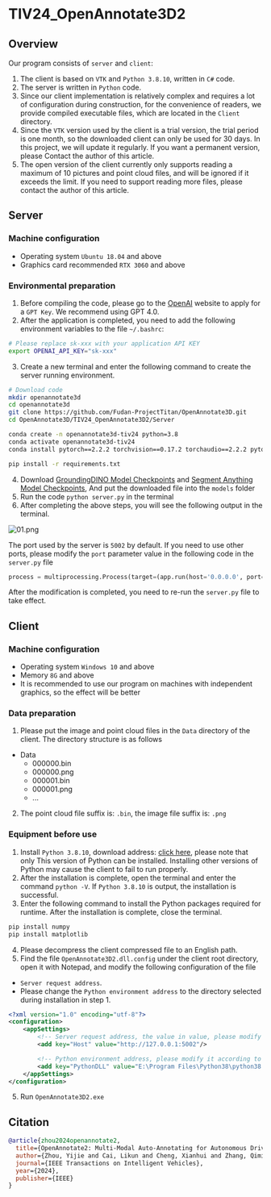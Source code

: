 # TIV24_OpenAnnotate3D2

## Overview
Our program consists of `server` and `client`:
1. The client is based on `VTK` and `Python 3.8.10`, written in `C#` code.
2. The server is written in `Python` code.
3. Since our client implementation is relatively complex and requires a lot of configuration during construction, for the convenience of readers, we provide compiled executable files, which are located in the `Client` directory.
4. Since the `VTK` version used by the client is a trial version, the trial period is one month, so the downloaded client can only be used for 30 days. In this project, we will update it regularly. If you want a permanent version, please Contact the author of this article.
5. The open version of the client currently only supports reading a maximum of 10 pictures and point cloud files, and will be ignored if it exceeds the limit. If you need to support reading more files, please contact the author of this article.

## Server

### Machine configuration

- Operating system `Ubuntu 18.04` and above
- Graphics card recommended `RTX 3060` and above

### Environmental preparation

1. Before compiling the code, please go to the [OpenAI](https://openai.com/) website to apply for a `GPT Key`. We recommend using GPT 4.0.
2. After the application is completed, you need to add the following environment variables to the file `~/.bashrc`:

```bash
# Please replace sk-xxx with your application API KEY
export OPENAI_API_KEY="sk-xxx"
``` 

3. Create a new terminal and enter the following command to create the server running environment.

```bash
# Download code
mkdir openannotate3d
cd openannotate3d
git clone https://github.com/Fudan-ProjectTitan/OpenAnnotate3D.git
cd OpenAnnotate3D/TIV24_OpenAnnotate3D2/Server

conda create -n openannotate3d-tiv24 python=3.8
conda activate openannotate3d-tiv24
conda install pytorch==2.2.2 torchvision==0.17.2 torchaudio==2.2.2 pytorch-cuda=11.8 -c pytorch -c nvidia

pip install -r requirements.txt
```

4. Download [GroundingDINO Model Checkpoints](https://github.com/IDEA-Research/GroundingDINO/releases/download/v0.1.0-alpha2/groundingdino_swinb_cogcoor.pth) and [Segment Anything Model Checkpoints](https://dl.fbaipublicfiles.com/segment_anything/sam_vit_h_4b8939.pth), And put the downloaded file into the `models` folder
5. Run the code `python server.py` in the terminal
6. After completing the above steps, you will see the following output in the terminal.

![01.png](assets/01.png)

The port used by the server is `5002` by default. If you need to use other ports, please modify the `port` parameter value in the following code in the `server.py` file

```python
process = multiprocessing.Process(target=(app.run(host='0.0.0.0', port=5002)))
```

After the modification is completed, you need to re-run the `server.py` file to take effect.

## Client

### Machine configuration

- Operating system `Windows 10` and above
- Memory `8G` and above
- It is recommended to use our program on machines with independent graphics, so the effect will be better

### Data preparation

1. Please put the image and point cloud files in the `Data` directory of the client. The directory structure is as follows
- Data
   - 000000.bin
   - 000000.png
   - 000001.bin
   - 000001.png
   - ...
2. The point cloud file suffix is: `.bin`, the image file suffix is: `.png`

### Equipment before use

1. Install `Python 3.8.10`, download address: [click here](https://www.python.org/ftp/python/3.8.10/python-3.8.10-amd64.exe), please note that only This version of Python can be installed. Installing other versions of Python may cause the client to fail to run properly.
2. After the installation is complete, open the terminal and enter the command `python -V`. If `Python 3.8.10` is output, the installation is successful.
3. Enter the following command to install the Python packages required for runtime. After the installation is complete, close the terminal.
```bash
pip install numpy
pip install matplotlib
```

4. Please decompress the client compressed file to an English path.
5. Find the file `OpenAnnotate3D2.dll.config` under the client root directory, open it with Notepad, and modify the following configuration of the file
- `Server request address`.
- Please change the `Python environment address` to the directory selected during installation in step 1.
```xml
<?xml version="1.0" encoding="utf-8"?>
<configuration>
	<appSettings>
		<!-- Server request address, the value in value, please modify it according to the server's configuration address and port. -->
		<add key="Host" value="http://127.0.0.1:5002"/>

		<!-- Python environment address, please modify it according to your Python installation location -->
		<add key="PythonDLL" value="E:\Program Files\Python38\python38.dll"/>
	</appSettings>
</configuration>
```
5. Run `OpenAnnotate3D2.exe`

## Citation

```bibtex
@article{zhou2024openannotate2,
  title={OpenAnnotate2: Multi-Modal Auto-Annotating for Autonomous Driving},
  author={Zhou, Yijie and Cai, Likun and Cheng, Xianhui and Zhang, Qiming and Xue, Xiangyang and Ding, Wenchao and Pu, Jian},
  journal={IEEE Transactions on Intelligent Vehicles},
  year={2024},
  publisher={IEEE}
}
```